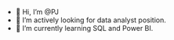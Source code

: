 - 👋 Hi, I’m @PJ
- 👀 I’m actively looking for data analyst position.
- 🌱 I’m currently learning SQL and Power BI.
